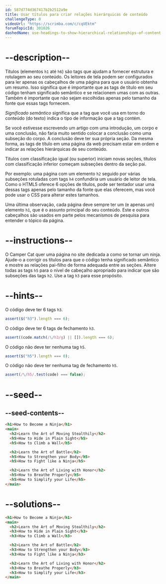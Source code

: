 ```yaml
---
id: 587d774d367417b2b2512a9e
title: Usar títulos para criar relações hierárquicas de conteúdo
challengeType: 0
videoUrl: "https://scrimba.com/c/cqVEktm"
forumTopicId: 301026
dashedName: use-headings-to-show-hierarchical-relationships-of-content
---
```


# --description--

Títulos (elementos `h1` até `h6`) são tags que ajudam a fornecer estrutura e rotulagem ao seu conteúdo. Os leitores de tela podem ser configurados para ler apenas os cabeçalhos de uma página para que o usuário obtenha um resumo. Isso significa que é importante que as tags de título em seu código tenham significado semântico e se relacionem umas com as outras. Também é importante que não sejam escolhidas apenas pelo tamanho da fonte que essas tags fornecem.

_Significado semântico_ significa que a tag que você usa em torno do conteúdo (do texto) indica o tipo de informação que a tag contém.

Se você estivesse escrevendo um artigo com uma introdução, um corpo e uma conclusão, não faria muito sentido colocar a conclusão como uma subseção do corpo. A conclusão deve ter sua própria seção. Da mesma forma, as tags de título em uma página da web precisam estar em ordem e indicar as relações hierárquicas de seu conteúdo.

Títulos com classificação igual (ou superior) iniciam novas seções, títulos com classificação inferior começam subseções dentro da seção pai.

Por exemplo: uma página com um elemento `h2` seguido por várias subseções rotuladas com tags `h4` confundiria um usuário de leitor de tela. Como o HTML5 oferece 6 opções de títulos, pode ser tentador usar uma dessas tags apenas pelo tamanho da fonte que elas oferecem, mas você pode usar o CSS para alterar estes tamanhos.

Uma última observação, cada página deve sempre ter um (e apenas um) elemento `h1`, que é o assunto principal do seu conteúdo. Este e outros cabeçalhos são usados ​​em parte pelos mecanismos de pesquisa para entender o tópico da página.

# --instructions--

O Camper Cat quer uma página no site dedicada a como se tornar um ninja. Ajude-o a corrigir os títulos para que o código tenha significado semântico e mostre as relações pai-filho de forma adequada entre as seções. Altere todas as tags `h5` para o nível de cabeçalho apropriado para indicar que são subseções das tags `h2`. Use a tag `h3` para esse propósito.

# --hints--

O código deve ter 6 tags `h3`.

```js
assert($("h3").length === 6);
```

O código deve ter 6 tags de fechamento `h3`.

```js
assert((code.match(/\/h3/g) || []).length === 6);
```

O código não deve ter nenhuma tag `h5`.

```js
assert($("h5").length === 0);
```

O código não deve ter nenhuma tag de fechamento `h5`.

```js
assert(/\/h5/.test(code) === false);
```

# --seed--

## --seed-contents--

```html
<h1>How to Become a Ninja</h1>
<main>
  <h2>Learn the Art of Moving Stealthily</h2>
  <h5>How to Hide in Plain Sight</h5>
  <h5>How to Climb a Wall</h5>

  <h2>Learn the Art of Battle</h2>
  <h5>How to Strengthen your Body</h5>
  <h5>How to Fight like a Ninja</h5>

  <h2>Learn the Art of Living with Honor</h2>
  <h5>How to Breathe Properly</h5>
  <h5>How to Simplify your Life</h5>
</main>
```

# --solutions--

```html
<h1>How to Become a Ninja</h1>
<main>
  <h2>Learn the Art of Moving Stealthily</h2>
  <h3>How to Hide in Plain Sight</h3>
  <h3>How to Climb a Wall</h3>

  <h2>Learn the Art of Battle</h2>
  <h3>How to Strengthen your Body</h3>
  <h3>How to Fight like a Ninja</h3>

  <h2>Learn the Art of Living with Honor</h2>
  <h3>How to Breathe Properly</h3>
  <h3>How to Simplify your Life</h3>
</main>
```
